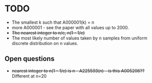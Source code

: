 # TODO

- The smallest k such that A000001(k) = n
- more A000001 - see the paper with all values up to 2000.
- ~~The nearest integer to n/e, n(1 - 1/e)~~
- The most likely number of values taken by n samples from uniform discrete distribution on n values. 

## Open questions

- ~~nearest integer to n(1 - 1/e) is n - A225593(n) - is this A005206??~~ Different at n=20